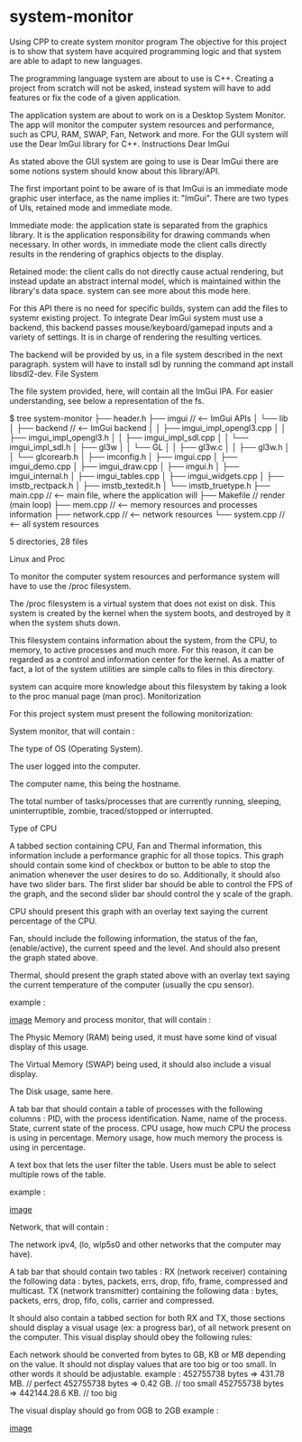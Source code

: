 # system-monitor
Using CPP to create system monitor program
The objective for this project is to show that system have acquired programming logic and that system are able to adapt to new languages.

The programming language system are about to use is C++. Creating a project from scratch will not be asked, instead system will have to add features or fix the code of a given application.

The application system are about to work on is a Desktop System Monitor. The app will monitor the computer system resources and performance, such as CPU, RAM, SWAP, Fan, Network and more. For the GUI system will use the Dear ImGui library for C++.
Instructions
Dear ImGui

As stated above the GUI system are going to use is Dear ImGui there are some notions system should know about this library/API.

The first important point to be aware of is that ImGui is an immediate mode graphic user interface, as the name implies it: "ImGui". There are two types of UIs, retained mode and immediate mode.

Immediate mode: the application state is separated from the graphics library. It is the application responsibility for drawing commands when necessary. In other words, in immediate mode the client calls directly results in the rendering of graphics objects to the display.

Retained mode: the client calls do not directly cause actual rendering, but instead update an abstract internal model, which is maintained within the library's data space. system can see more about this mode here.

For this API there is no need for specific builds, system can add the files to systemr existing project. To integrate Dear ImGui system must use a backend, this backend passes mouse/keyboard/gamepad inputs and a variety of settings. It is in charge of rendering the resulting vertices.

The backend will be provided by us, in a file system described in the next paragraph. system will have to install sdl by running the command apt install libsdl2-dev.
File System

The file system provided, here, will contain all the ImGui IPA. For easier understanding, see below a representation of the fs.

$ tree system-monitor
├── header.h
├── imgui                                 // <-- ImGui APIs
│   └── lib
│       ├── backend                       // <-- ImGui backend
│       │   ├── imgui_impl_opengl3.cpp
│       │   ├── imgui_impl_opengl3.h
│       │   ├── imgui_impl_sdl.cpp
│       │   └── imgui_impl_sdl.h
│       ├── gl3w
│       │   └── GL
│       │       ├── gl3w.c
│       │       ├── gl3w.h
│       │       └── glcorearb.h
│       ├── imconfig.h
│       ├── imgui.cpp
│       ├── imgui_demo.cpp
│       ├── imgui_draw.cpp
│       ├── imgui.h
│       ├── imgui_internal.h
│       ├── imgui_tables.cpp
│       ├── imgui_widgets.cpp
│       ├── imstb_rectpack.h
│       ├── imstb_textedit.h
│       └── imstb_truetype.h
├── main.cpp                             // <-- main file, where the application will
├── Makefile                             //     render (main loop)
├── mem.cpp                              // <-- memory resources and processes information
├── network.cpp                          // <-- network resources
└── system.cpp                           // <-- all system resources

5 directories, 28 files

Linux and Proc

To monitor the computer system resources and performance system will have to use the /proc filesystem.

The /proc filesystem is a virtual system that does not exist on disk. This system is created by the kernel when the system boots, and destroyed by it when the system shuts down.

This filesystem contains information about the system, from the CPU, to memory, to active processes and much more. For this reason, it can be regarded as a control and information center for the kernel. As a matter of fact, a lot of the system utilities are simple calls to files in this directory.

system can acquire more knowledge about this filesystem by taking a look to the proc manual page (man proc).
Monitorization

For this project system must present the following monitorization:

System monitor, that will contain :

The type of OS (Operating System).

The user logged into the computer.

The computer name, this being the hostname.

The total number of tasks/processes that are currently running, sleeping, uninterruptible, zombie, traced/stopped or interrupted.

Type of CPU

A tabbed section containing CPU, Fan and Thermal information, this information include a performance graphic for all those topics. This graph should contain some kind of checkbox or button to be able to stop the animation whenever the user desires to do so. Additionally, it should also have two slider bars. The first slider bar should be able to control the FPS of the graph, and the second slider bar should control the y scale of the graph.

CPU should present this graph with an overlay text saying the current percentage of the CPU.

Fan, should include the following information, the status of the fan, (enable/active), the current speed and the level. And should also present the graph stated above.

Thermal, should present the graph stated above with an overlay text saying the current temperature of the computer (usually the cpu sensor).

example :

[image](https://learn.reboot01.com/git/root/public/media/branch/master/subjects/system-monitor/system.gif)
Memory and process monitor, that will contain :

The Physic Memory (RAM) being used, it must have some kind of visual display of this usage.

The Virtual Memory (SWAP) being used, it should also include a visual display.

The Disk usage, same here.

A tab bar that should contain a table of processes with the following columns :
            PID, with the process identification.
            Name, name of the process.
            State, current state of the process.
            CPU usage, how much CPU the process is using in percentage.
            Memory usage, how much memory the process is using in percentage.

A text box that lets the user filter the table.
            Users must be able to select multiple rows of the table.

example :

[image](https://learn.reboot01.com/git/root/public/media/branch/master/subjects/system-monitor/mem.gif)

Network, that will contain :

The network ipv4, (lo, wlp5s0 and other networks that the computer may have).

A tab bar that should contain two tables :
            RX (network receiver) containing the following data : bytes, packets, errs, drop, fifo, frame, compressed and multicast.
            TX (network transmitter) containing the following data : bytes, packets, errs, drop, fifo, colls, carrier and compressed.

It should also contain a tabbed section for both RX and TX, those sections should display a visual usage (ex: a progress bar), of all network present on the computer. This visual display should obey the following rules:

Each network should be converted from bytes to GB, KB or MB depending on the value. It should not display values that are too big or too small. In other words it should be adjustable.
example :
            452755738 bytes => 431.78 MB. // perfect
            452755738 bytes => 0.42 GB. // too small
            452755738 bytes => 442144.28.6 KB. // too big

The visual display should go from 0GB to 2GB
example :

[image](https://learn.reboot01.com/git/root/public/media/branch/master/subjects/system-monitor/network.gif)
